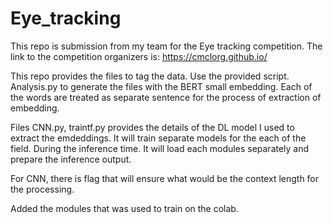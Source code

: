 # Eye_tracking

This repo is submission from my team for the Eye tracking competition. The link to the competition organizers is:
https://cmclorg.github.io/

This repo provides the files to tag the data. Use the provided script. Analysis.py to generate the files with the BERT small embedding. Each of the words are treated as separate sentence for the process of extraction of embedding.

Files CNN.py, traintf.py provides the details of the DL model I used to extract the emdeddings. It will train separate models for the each of the field. During the inference time. It will load each modules separately and prepare the inference output. 

For CNN, there is flag that will ensure what would be the context length for the processing.

Added the modules that was used to train on the colab. 
